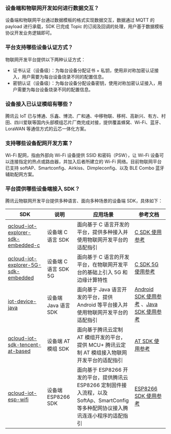 
### 设备端和物联网开发如何进行数据交互？
设备端和物联网平台通过数据模板的格式实现数据交互，数据通过 MQTT 的 payload 进行承载，SDK 已完成 Topic 的订阅及回调的处理，用户基于数据模板协议开发业务逻辑即可。

### 平台支持哪些设备认证方式？
物联网开发平台提供以下两种认证方式：
- 证书认证（设备级）：为每台设备分配证书 + 私钥，使用非对称加密认证接入，用户需要为每台设备烧录不同的配置信息。
- 密钥认证（设备级）：为每台设备分配设备密钥，使用对称加密认证接入，用户需要为每台设备烧录不同的配置信息。

### 设备接入已认证模组有哪些？
腾讯云 IoT 已与博通、乐鑫、博流、广和通、中移物联、移柯、高新兴、有方、村田、四川爱联等国内头部模组芯片厂商完成对接，提供覆盖蜂窝、Wi-Fi、蓝牙、LoraWAN 等通信方式的云芯一体化方案。

### 支持哪些设备配网开发方案？
Wi-Fi 配网，指由外部向 Wi-Fi 设备提供 SSID 和密码（PSW），让 Wi-Fi 设备可以连接指定的热点或路由器，并加入后者所建立的 Wi-Fi 网络。目前物联网平台已支持 softAP、Smartconfig、Airkiss、Dimpleconfig、以及 BLE Combo 蓝牙辅助配网方案。

### 平台提供哪些设备端接入 SDK？
腾讯云物联网开发平台提供多种语言、面向多种场景的设备端 SDK，具体如下：

| SDK                                                          | 说明                 | 应用场景                                                     | 参考文档                                                     |
| -------------------------------------- | -------------------- | ------------------------------------------------------------ | ------------------------------------------------------------ |
| [qcloud-iot-explorer-sdk-embedded-c](https://github.com/tencentyun/qcloud-iot-explorer-sdk-embedded-c) | 设备端 C 语言 SDK    | 面向基于 C  语言开发的平台，提供多种接入并使用物联网开发平台的适配指引 | [C   SDK 使用参考](https://cloud.tencent.com/document/product/1081/48377) |
| [qcloud-iot-explorer-5G-sdk-embedded](https://github.com/tencentyun/qcloud-iot-explorer-5G-sdk-embedded) | 设备端 C 语言 SDK 5G | 面向基于 C 语言的开发平台，在物联网开发平台的基础上引入 5G  和边缘计算特性 | [C   SDK 5G 使用参考](https://cloud.tencent.com/document/product/1081/48365) |
| [iot-device-java](https://github.com/tencentyun/iot-device-java) | 设备端 Java 语言 SDK | 面向基于 Java 语言开发的平台，提供 Android 等平台接入并使用物联网开发平台的适配指引 | [ Android SDK 使用参考](https://cloud.tencent.com/document/product/1081/48368) 、[Java SDK 使用参考](https://cloud.tencent.com/document/product/1081/48369) |       
| [qcloud-iot-sdk-tencent-at-based](https://github.com/tencentyun/qcloud-iot-sdk-tencent-at-based) | 设备端 AT 模组 SDK   | 面向基于腾讯云定制 AT 模组开发的平台，提供 MCU+ 腾讯云定制  AT 模组接入物联网开发平台的适配指引 | [AT   SDK 使用参考](https://cloud.tencent.com/document/product/1081/48366) |
| [qcloud-iot-esp-wifi](https://github.com/tencentyun/qcloud-iot-esp-wifi) | 设备端 ESP8266 SDK   | 面向基于 ESP8266 开发的平台，提供腾讯云 ESP8266  定制固件接入流程，以及 SoftAp、SmartConfig 等多种配网协议接入腾讯连连小程序的适配指引 | [ESP8266   SDK 使用参考](https://cloud.tencent.com/document/product/1081/48367) |
